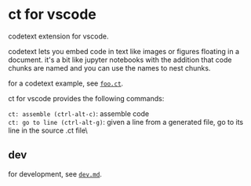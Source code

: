 # ct for vscode

codetext extension for vscode.

codetext lets you embed code in text like images or figures floating
in a document. it's a bit like jupyter notebooks with the addition
that code chunks are named and you can use the names to nest chunks.

for a codetext example, see [`foo.ct`](./try/foo.ct).

ct for vscode provides the following commands:

`ct: assemble (ctrl-alt-c)`: assemble code\
`ct: go to line (ctrl-alt-g)`: given a line from a generated file, go to its line in the source .ct file\

## dev

for development, see [`dev.md`](./dev.md).

